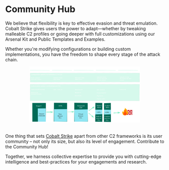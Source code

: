 # Community Hub

We believe that flexibility is key to effective evasion and threat emulation. Cobalt Strike gives users the power to adapt—whether by tweaking malleable C2 profiles or going deeper with full customizations using our Arsenal Kit and Public Templates and Examples.

Whether you're modifying configurations or building custom implementations, you have the freedom to shape every stage of the attack chain.

<center><img src="docs/imgs/CustomizationOptions.png" alt="Customization Options" width="70%"/><br/><br/></center>


One thing that sets [Cobalt Strike](https://www.cobaltstrike.com) apart from other C2 frameworks is its user community – not only its size, but also its level of engagement. Contribute to the Community Hub!

Together, we harness collective expertise to provide you with cutting-edge intelligence and best-practices for your engagements and research.